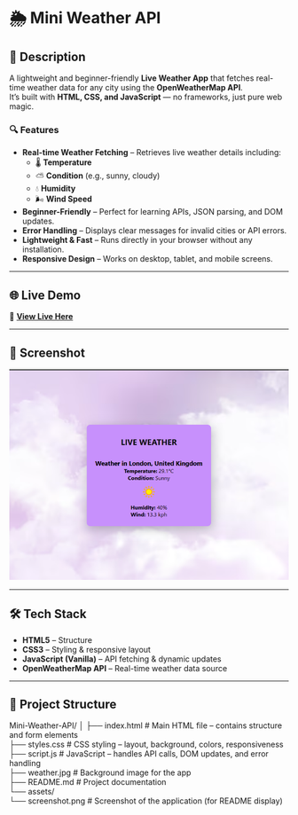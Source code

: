 # 🌦 Mini Weather API

## 📌 Description
A lightweight and beginner-friendly **Live Weather App** that fetches real-time weather data for any city using the **OpenWeatherMap API**.  
It’s built with **HTML, CSS, and JavaScript** — no frameworks, just pure web magic.

### 🔍 Features
- **Real-time Weather Fetching** – Retrieves live weather details including:
  - 🌡 **Temperature**
  - ⛅ **Condition** (e.g., sunny, cloudy)
  - 💧 **Humidity**
  - 🌬 **Wind Speed**
- **Beginner-Friendly** – Perfect for learning APIs, JSON parsing, and DOM updates.
- **Error Handling** – Displays clear messages for invalid cities or API errors.
- **Lightweight & Fast** – Runs directly in your browser without any installation.
- **Responsive Design** – Works on desktop, tablet, and mobile screens.

---

## 🌐 Live Demo
🔗 **[View Live Here](https://weatherlivecast.netlify.app/)**

---

## 📸 Screenshot
![Weather App Screenshot](./pic.png)

---

## 🛠 Tech Stack
- **HTML5** – Structure
- **CSS3** – Styling & responsive layout
- **JavaScript (Vanilla)** – API fetching & dynamic updates
- **OpenWeatherMap API** – Real-time weather data source

---

## 📂 Project Structure
Mini-Weather-API/
│
├── index.html # Main HTML file – contains structure and form elements<br>
├── styles.css # CSS styling – layout, background, colors, responsiveness<br>
├── script.js # JavaScript – handles API calls, DOM updates, and error handling<br>
├── weather.jpg # Background image for the app<br>
├── README.md # Project documentation<br>
└── assets/<br>
└── screenshot.png # Screenshot of the application (for README display)
